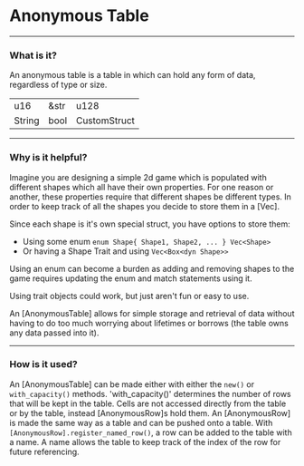 # Anonymous Table
---
### What is it?
An anonymous table is a table in which can hold any form of data, regardless of type or size. 

|     |     |     |
| --- | --- | --- |
| u16 | &str | u128 |
| String | bool | CustomStruct |
---
### Why is it helpful?
Imagine you are designing a simple 2d game which is populated with different shapes which all have their own properties. For one reason or another, these properties require that different shapes be different types. In order to keep track of all the shapes you decide to store them in a [Vec]. 

Since each shape is it's own special struct, you have options to store them:
- Using some enum `enum Shape{
    Shape1,
    Shape2,
    ...
}
Vec<Shape>
`
- Or having a Shape Trait and using `Vec<Box<dyn Shape>>`

Using an enum can become a burden as adding and removing shapes to the game requires updating the enum and match statements using it. 

Using trait objects could work, but just aren't fun or easy to use.

An [AnonymousTable] allows for simple storage and retrieval of data without having to do too much worrying about lifetimes or borrows (the table owns any data passed into it). 

---
### How is it used?
An [AnonymousTable] can be made either with either the `new()` or `with_capacity()` methods. 'with_capacity()' determines the number of rows that will be kept in the table. Cells are not accessed directly from the table or by the table, instead [AnonymousRow]s hold them. An [AnonymousRow] is made the same way as a table and can be pushed onto a table. With `[AnonymousRow].register_named_row()`, a row can be added to the table with a name. A name allows the table to keep track of the index of the row for future referencing.